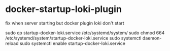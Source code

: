 # docker-startup-loki-plugin
fix when server starting but docker plugin loki don't start


sudo cp startup-docker-loki.service /etc/systemd/system/
sudo chmod 664 /etc/systemd/system/startup-docker-loki.service
sudo systemctl daemon-reload
sudo systemctl enable startup-docker-loki.service